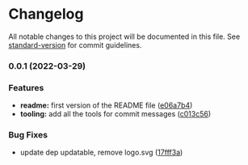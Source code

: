 # Changelog

All notable changes to this project will be documented in this file. See [standard-version](https://github.com/conventional-changelog/standard-version) for commit guidelines.

### 0.0.1 (2022-03-29)


### Features

* **readme:** first version of the README file ([e06a7b4](https://github.com/kane-thornwyrd/boilerplate/commit/e06a7b43db1c2608f4b26719f7258cb17e77526c))
* **tooling:** add all the tools for commit messages ([c013c56](https://github.com/kane-thornwyrd/boilerplate/commit/c013c56e3aacf1f0e5ce0e0b70e675c6718df139))


### Bug Fixes

* update dep updatable, remove logo.svg ([17fff3a](https://github.com/kane-thornwyrd/boilerplate/commit/17fff3ad66a1ee11b9a21526573983ccc71e890b))
